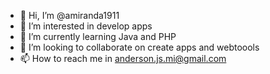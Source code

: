 - 👋 Hi, I’m @amiranda1911
- 👀 I’m interested in develop apps
- 🌱 I’m currently learning Java and PHP
- 💞️ I’m looking to collaborate on create apps and webtoools
- 📫 How to reach me in anderson.js.mi@gmail.com

<!---
amiranda1911/amiranda1911 is a ✨ special ✨ repository because its `README.md` (this file) appears on your GitHub profile.
You can click the Preview link to take a look at your changes.
--->
